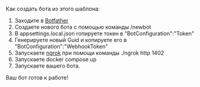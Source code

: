 Как создать бота из этого шаблона:

1. Заходите в [Botfather](https://t.me/BotFather)
2. Создаете нового бота с помощью команды /newbot
3. В appsettings.local.json rопируете токен в "BotConfiguration":"Token"
4. Генерируете новый Guid и копируете его в "BotConfiguration":"WebhookToken"
5. Запускаете [ngrok](https://ngrok.com/download) при помощи команды ./ngrok http 1402
6. Запускаете docker compose up
7. Запускаете вашего бота.

Ваш бот готов к работе!
